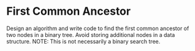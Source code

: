 # First Common Ancestor
Design an algorithm and write code to find the first common ancestor of two nodes in a binary tree. Avoid storing additional nodes in a data structure. NOTE: This is not necessarily a binary search tree.
